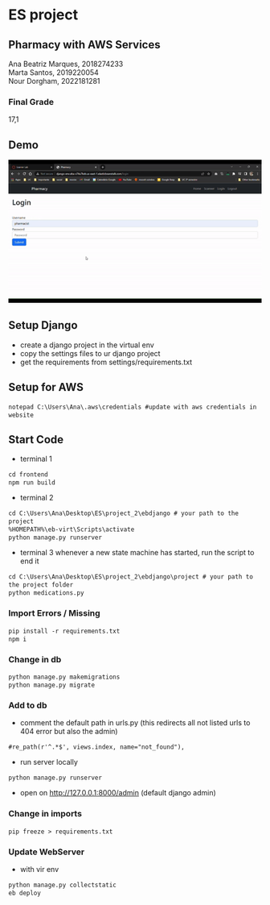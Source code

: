 # ES project
## Pharmacy with AWS Services
Ana Beatriz Marques, 2018274233 <br>
Marta Santos, 2019220054 <br>
Nour Dorgham, 2022181281 <br>

### Final Grade
17,1

## Demo
![](https://github.com/yourbaebea/es/blob/main/demo.gif)

## Setup Django
- create a django project in the virtual env
- copy the settings files to ur django project
- get the requirements from settings/requirements.txt

## Setup for AWS
```
notepad C:\Users\Ana\.aws\credentials #update with aws credentials in website 
```
## Start Code
- terminal 1
```
cd frontend
npm run build
```
- terminal 2
```
cd C:\Users\Ana\Desktop\ES\project_2\ebdjango # your path to the project
%HOMEPATH%\eb-virt\Scripts\activate
python manage.py runserver
```
- terminal 3
whenever a new state machine has started, run the script to end it
```
cd C:\Users\Ana\Desktop\ES\project_2\ebdjango\project # your path to the project folder
python medications.py
```

### Import Errors / Missing
```
pip install -r requirements.txt
npm i
```

### Change in db
```
python manage.py makemigrations
python manage.py migrate
```

### Add to db
- comment the default path in urls.py (this redirects all not listed urls to 404 error but also the admin)
```
#re_path(r'^.*$', views.index, name="not_found"),
```
- run server locally
```
python manage.py runserver
```
- open on http://127.0.0.1:8000/admin (default django admin)

### Change in imports
```
pip freeze > requirements.txt
```

### Update WebServer
- with vir env
```
python manage.py collectstatic
eb deploy
```




 
